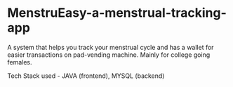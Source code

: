 # MenstruEasy-a-menstrual-tracking-app

A system that helps you track your menstrual cycle and has a wallet for easier transactions 
on pad-vending machine. Mainly for college going females.

Tech Stack used - JAVA (frontend), MYSQL (backend)
